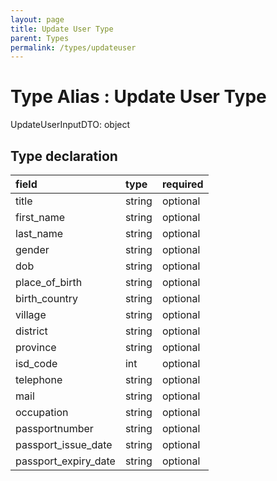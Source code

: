 ```yaml
---
layout: page
title: Update User Type
parent: Types
permalink: /types/updateuser
---
```


# Type Alias : Update User Type

UpdateUserInputDTO: object

## Type declaration

| field                | type      | required  |
|:---------------------|:----------|:----------|
| title                | string    | optional  |
| first_name           | string    | optional  |
| last_name            | string    | optional  |
| gender               | string    | optional  |
| dob                  | string    | optional  |
| place_of_birth       | string    | optional  |
| birth_country        | string    | optional  |
| village              | string    | optional  |
| district             | string    | optional  |
| province             | string    | optional  |
| isd_code             | int       | optional  |
| telephone            | string    | optional  |
| mail                 | string    | optional  |
| occupation           | string    | optional  |
| passportnumber       | string    | optional  |
| passport_issue_date  | string    | optional  |
| passport_expiry_date | string    | optional  |
